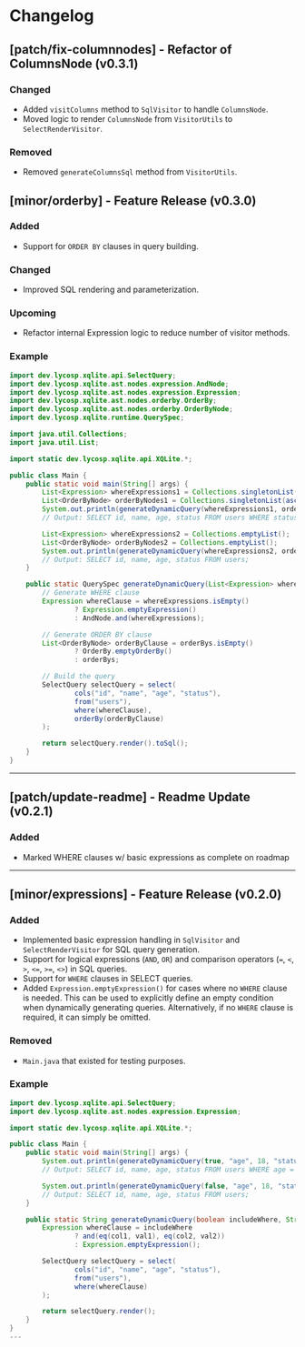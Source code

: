 # Changelog

## [patch/fix-columnnodes] - Refactor of ColumnsNode (v0.3.1)
### Changed
- Added `visitColumns` method to `SqlVisitor` to handle `ColumnsNode`.
- Moved logic to render `ColumnsNode` from `VisitorUtils` to `SelectRenderVisitor`.

### Removed
- Removed `generateColumnsSql` method from `VisitorUtils`.

## [minor/orderby] - Feature Release (v0.3.0)
### Added
- Support for `ORDER BY` clauses in query building.

### Changed
- Improved SQL rendering and parameterization.

### Upcoming
- Refactor internal Expression logic to reduce number of visitor methods.

### Example
```java
import dev.lycosp.xqlite.api.SelectQuery;
import dev.lycosp.xqlite.ast.nodes.expression.AndNode;
import dev.lycosp.xqlite.ast.nodes.expression.Expression;
import dev.lycosp.xqlite.ast.nodes.orderby.OrderBy;
import dev.lycosp.xqlite.ast.nodes.orderby.OrderByNode;
import dev.lycosp.xqlite.runtime.QuerySpec;

import java.util.Collections;
import java.util.List;

import static dev.lycosp.xqlite.api.XQLite.*;

public class Main {
    public static void main(String[] args) {
        List<Expression> whereExpressions1 = Collections.singletonList(eq("status", "active"));
        List<OrderByNode> orderByNodes1 = Collections.singletonList(asc("name"));
        System.out.println(generateDynamicQuery(whereExpressions1, orderByNodes1));
        // Output: SELECT id, name, age, status FROM users WHERE status = ? ORDER BY name ASC;

        List<Expression> whereExpressions2 = Collections.emptyList();
        List<OrderByNode> orderByNodes2 = Collections.emptyList();
        System.out.println(generateDynamicQuery(whereExpressions2, orderByNodes2));
        // Output: SELECT id, name, age, status FROM users;
    }

    public static QuerySpec generateDynamicQuery(List<Expression> whereExpressions, List<OrderByNode> orderBys) {
        // Generate WHERE clause
        Expression whereClause = whereExpressions.isEmpty()
                ? Expression.emptyExpression()
                : AndNode.and(whereExpressions);

        // Generate ORDER BY clause
        List<OrderByNode> orderByClause = orderBys.isEmpty()
                ? OrderBy.emptyOrderBy()
                : orderBys;

        // Build the query
        SelectQuery selectQuery = select(
                cols("id", "name", "age", "status"),
                from("users"),
                where(whereClause),
                orderBy(orderByClause)
        );

        return selectQuery.render().toSql();
    }
}
```

---

## [patch/update-readme] - Readme Update (v0.2.1)

### Added
- Marked WHERE clauses w/ basic expressions as complete on roadmap

---

## [minor/expressions] - Feature Release (v0.2.0)

### Added
- Implemented basic expression handling in `SqlVisitor` and `SelectRenderVisitor` for SQL query generation.
- Support for logical expressions (`AND`, `OR`) and comparison operators (`=`, `<`, `>`, `<=`, `>=`, `<>`) in SQL queries.
- Support for `WHERE` clauses in SELECT queries.
- Added `Expression.emptyExpression()` for cases where no `WHERE` clause is needed. This can be used to explicitly define an empty condition when dynamically generating queries. Alternatively, if no `WHERE` clause is required, it can simply be omitted.

### Removed
- `Main.java` that existed for testing purposes.

### Example
```java
import dev.lycosp.xqlite.api.SelectQuery;
import dev.lycosp.xqlite.ast.nodes.expression.Expression;

import static dev.lycosp.xqlite.api.XQLite.*;

public class Main {
    public static void main(String[] args) {
        System.out.println(generateDynamicQuery(true, "age", 18, "status", "active"));
        // Output: SELECT id, name, age, status FROM users WHERE age = 18 AND status = 'active';

        System.out.println(generateDynamicQuery(false, "age", 18, "status", "active"));
        // Output: SELECT id, name, age, status FROM users;
    }

    public static String generateDynamicQuery(boolean includeWhere, String col1, Object val1, String col2, Object val2) {
        Expression whereClause = includeWhere
                ? and(eq(col1, val1), eq(col2, val2))
                : Expression.emptyExpression();

        SelectQuery selectQuery = select(
                cols("id", "name", "age", "status"),
                from("users"),
                where(whereClause)
        );

        return selectQuery.render();
    }
}
---